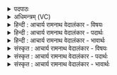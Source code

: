 <details><summary>पदपाठः</summary>

उ꣡प꣢꣯। ऊ꣣। ह꣡री꣢꣯णाम्। प꣡ति꣢꣯म्। रा꣡धः꣢꣯। पृ꣣ञ्च꣢न्त꣢म्। अ꣣ब्रवम्। नून꣢म्। श्रु꣣धि। स्तुवतः꣢। अ꣣श्व्य꣡स्य꣢। १५१०।
</details>

<details><summary>अधिमन्त्रम् (VC)</summary>

- इन्द्रः
- विश्वमना वैयश्वः
- उष्णिक्
- ऋषभः
</details>

<details><summary>हिन्दी : आचार्य रामनाथ वेदालंकार - विषयः</summary>

अगले मन्त्र में जगदीश्वर की स्तुति है।
</details>

<details><summary>हिन्दी : आचार्य रामनाथ वेदालंकार - पदार्थः</summary>

पदार्थान्वयभाषाः -  (हरीणाम्) आकर्षण के गुण से एक-दूसरे के साथ बँधे हुए सूर्य,भूमण्डल,मङ्गल,बुध,चन्द्र,नक्षत्र आदियों के अथवा ज्ञान और कर्म का आहरण करनेवाली ज्ञानेन्द्रियों और कर्मेन्द्रियों के (पतिम्) स्वामी, (राधः) ऐश्वर्य को (पृञ्चन्तम्) प्रदान करनेवाले इन्द्र परमात्मा के (उप) समीप होकर,मैं (अब्रवम्) स्तुतिवचन बोलता हूँ। हे इन्द्र परमात्मन् ! (स्तुवतः) स्तुति करनेवाले, (अश्व्यस्य) इन्द्रिय-रूपी घोड़ों को सन्मार्ग पर चलानेवाले मुझ उपासक के,उस प्रार्थना-वचन को,आप (नूनम्) अवश्य (श्रुधि) सुनो,पूर्ण करो ॥२॥
</details>

<details><summary>हिन्दी : आचार्य रामनाथ वेदालंकार - भावार्थः</summary>

भावार्थभाषाः -  आपस में आकर्षण-बल से बिना आधार के आकाश में स्थित लोक-लोकान्तरों का और शरीर में यथास्थान स्थित अङ्ग-प्रत्यङ्गों का एवं मन,बुद्धि,प्राण तथा इन्द्रियों का जो व्यवस्थापक है,उस परमात्मा की सब लोग जितेन्द्रिय होकर पुनः-पुनः भली-भाँति स्तुति करें ॥२॥
</details>

<details><summary>संस्कृत : आचार्य रामनाथ वेदालंकार - विषयः</summary>

अथेन्द्रं जगदीश्वरं स्तौति।
</details>

<details><summary>संस्कृत : आचार्य रामनाथ वेदालंकार - पदार्थः</summary>

पदार्थान्वयभाषाः -  (हरीणाम्) आकर्षणगुणेन परस्परमाबद्धानां सूर्यभूमण्डलमङ्गलबुध-चन्द्रनक्षत्रादीनाम्,यद्वा ज्ञानकर्माहरणशीलानां ज्ञानेन्द्रियाणां कर्मेन्द्रियाणां च (पतिम्) स्वामिनम्, (राधः) ऐश्वर्यम् (पृञ्चन्तम्) प्रयच्छन्तम् इन्द्रं परमात्मानम्।[पृची सम्पर्चने,अदादिः।] (उप) उपेत्य अहम् (अब्रवम् उ) स्तुतिवचनं ब्रवीमि। हे इन्द्र परमात्मन् ! (स्तुवतः) स्तुतिं कुर्वतः (अश्व्यस्य२) अश्वेषु इन्द्रियतुरङ्गमेषु साधुः अश्व्यः इन्द्रियाश्वानां सुमार्गे चालयिता तस्य उपासकस्य मम,तत्प्रार्थनावचनम् (नूनं) निश्चयेन (श्रुधि) शृणु,पूरयेत्यर्थः ॥२॥
</details>

<details><summary>संस्कृत : आचार्य रामनाथ वेदालंकार - भावार्थः</summary>

भावार्थभाषाः -  परस्परमाकर्षणबलेन निराधारं गगने स्थितानां लोकलोकान्तराणां देहे च यथास्थानं धृतानामङ्गप्रत्यङ्गानां मनोबुद्धिप्राणेन्द्रियाणां च यो व्यवस्थापयिता वर्तते तं परमात्मानं सर्वे जना जितेन्द्रिया भूत्वा भूयोभूयः संस्तुवन्तु ॥२॥
</details>